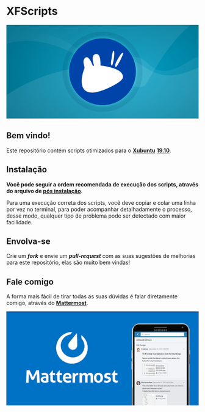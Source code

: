 # XFScripts
![powered-by-xubuntu](images/xubuntu-banner.png)
## Bem vindo!
Este repositório contém scripts otimizados para o [**Xubuntu**](https://xubuntu.org) [**19.10**](https://xubuntu.org/release/19-10/).
## Instalação
**Você pode seguir a ordem recomendada de execução dos scripts, através do arquivo de [**pós instalação**](postinst.md)**.

Para uma execução correta dos scripts, você deve copiar e colar uma linha por vez no terminal, para poder acompanhar detalhadamente o processo, desse modo, qualquer tipo de problema pode ser detectado com maior facilidade.
## Envolva-se
Crie um _**fork**_ e envie um _**pull-request**_ com as suas sugestões de melhorias para este repositório, elas são muito bem vindas!
## Fale comigo
A forma mais fácil de tirar todas as suas dúvidas é falar diretamente comigo, através do [**Mattermost**](https://rauldipeas-chat.herokuapp.com/chat/messages/@rauldipeas).

[![mattermost-banner](images/mattermost-banner.png)](https://rauldipeas-chat.herokuapp.com/chat/messages/@rauldipeas)